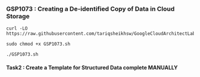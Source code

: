 ### GSP1073 :  Creating a De-identified Copy of Data in Cloud Storage 


```
curl -LO https://raw.githubusercontent.com/tariqsheikhsw/GoogleCloudArchitectLabs/main/Solutions/GSP1073.sh

sudo chmod +x GSP1073.sh

./GSP1073.sh
```

#### Task2 : Create a Template for Structured Data complete MANUALLY  
